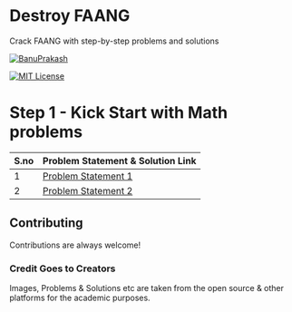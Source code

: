 
# Destroy FAANG

Crack FAANG with step-by-step problems and solutions

[![BanuPrakash](https://img.shields.io/badge/destroy-faang-yellow)](https://github.com/banuprakashm/destroy-faang) 

[![MIT License](https://img.shields.io/badge/License-MIT-green.svg)](https://choosealicense.com/licenses/mit/) 

# Step 1 - Kick Start with Math problems

| S.no  | Problem Statement & Solution Link   |
| ------------ | ------------ |
|1   | [Problem Statement 1](https://github.com/banuprakashm/destroy-faang/blob/main/Deep%20Dive%20into%20FAANG/Step%201%20-%20Kick%20Start%20with%20Math%20problems/Problem%20Statement%201/problemStatement1.md "Problem Statement 1")|
|2   | [Problem Statement 2](https://github.com/banuprakashm/destroy-faang/blob/main/Deep%20Dive%20into%20FAANG/Step%201%20-%20Kick%20Start%20with%20Math%20problems/Problem%20Statement%202/problemStatement2.md "Problem Statement 2")|

## Contributing

Contributions are always welcome!

### Credit Goes to Creators

Images, Problems & Solutions etc are taken from the open source & other platforms for the academic purposes.

